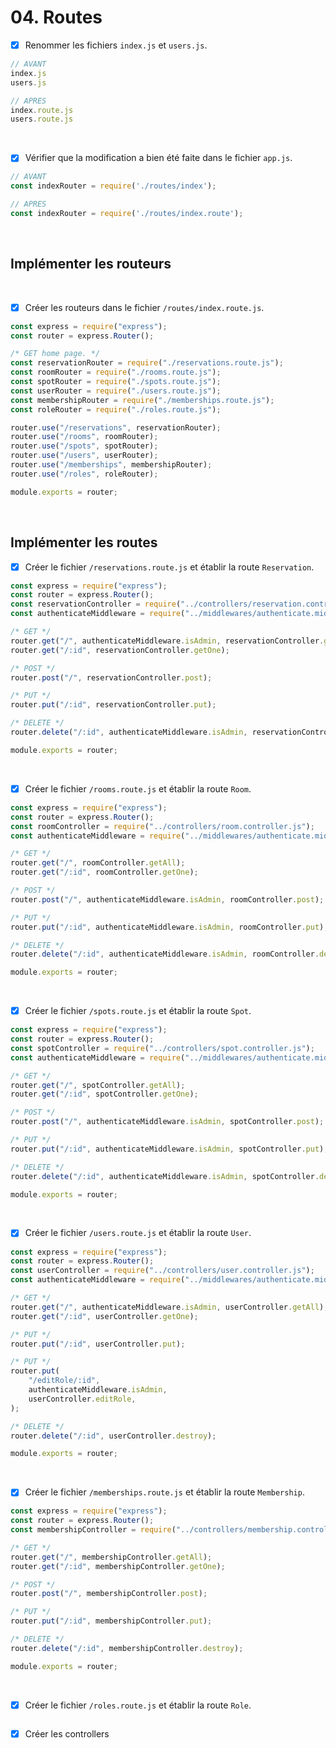 # 04. Routes

- [x] Renommer les fichiers `index.js` et `users.js`.
```javascript
// AVANT
index.js
users.js
```
```javascript
// APRES
index.route.js
users.route.js
```

<br>

- [x] Vérifier que la modification a bien été faite dans le fichier `app.js`.
```javascript
// AVANT
const indexRouter = require('./routes/index');

// APRES
const indexRouter = require('./routes/index.route');
```

<br>

## Implémenter les routeurs

<br>

- [x] Créer les routeurs dans le fichier `/routes/index.route.js`.
```javascript
const express = require("express");
const router = express.Router();

/* GET home page. */
const reservationRouter = require("./reservations.route.js");
const roomRouter = require("./rooms.route.js");
const spotRouter = require("./spots.route.js");
const userRouter = require("./users.route.js");
const membershipRouter = require("./memberships.route.js");
const roleRouter = require("./roles.route.js");

router.use("/reservations", reservationRouter);
router.use("/rooms", roomRouter);
router.use("/spots", spotRouter);
router.use("/users", userRouter);
router.use("/memberships", membershipRouter);
router.use("/roles", roleRouter);

module.exports = router;
```

<br>

## Implémenter les routes

- [x] Créer le fichier `/reservations.route.js` et établir la route `Reservation`.
```javascript
const express = require("express");
const router = express.Router();
const reservationController = require("../controllers/reservation.controller.js");
const authenticateMiddleware = require("../middlewares/authenticate.middleware.js");

/* GET */
router.get("/", authenticateMiddleware.isAdmin, reservationController.getAll);
router.get("/:id", reservationController.getOne);

/* POST */
router.post("/", reservationController.post);

/* PUT */
router.put("/:id", reservationController.put);

/* DELETE */
router.delete("/:id", authenticateMiddleware.isAdmin, reservationController.destroy);

module.exports = router;
```

<br>

- [x] Créer le fichier `/rooms.route.js` et établir la route `Room`.
```javascript
const express = require("express");
const router = express.Router();
const roomController = require("../controllers/room.controller.js");
const authenticateMiddleware = require("../middlewares/authenticate.middleware.js");

/* GET */
router.get("/", roomController.getAll);
router.get("/:id", roomController.getOne);

/* POST */
router.post("/", authenticateMiddleware.isAdmin, roomController.post);

/* PUT */
router.put("/:id", authenticateMiddleware.isAdmin, roomController.put);

/* DELETE */
router.delete("/:id", authenticateMiddleware.isAdmin, roomController.destroy);

module.exports = router;
```

<br>

- [x] Créer le fichier `/spots.route.js` et établir la route `Spot`.
```javascript
const express = require("express");
const router = express.Router();
const spotController = require("../controllers/spot.controller.js");
const authenticateMiddleware = require("../middlewares/authenticate.middleware.js");

/* GET */
router.get("/", spotController.getAll);
router.get("/:id", spotController.getOne);

/* POST */
router.post("/", authenticateMiddleware.isAdmin, spotController.post);

/* PUT */
router.put("/:id", authenticateMiddleware.isAdmin, spotController.put);

/* DELETE */
router.delete("/:id", authenticateMiddleware.isAdmin, spotController.destroy);

module.exports = router;
```

<br>

- [x] Créer le fichier `/users.route.js` et établir la route `User`.
```javascript
const express = require("express");
const router = express.Router();
const userController = require("../controllers/user.controller.js");
const authenticateMiddleware = require("../middlewares/authenticate.middleware.js");

/* GET */
router.get("/", authenticateMiddleware.isAdmin, userController.getAll);
router.get("/:id", userController.getOne);

/* PUT */
router.put("/:id", userController.put);

/* PUT */
router.put(
    "/editRole/:id",
    authenticateMiddleware.isAdmin,
    userController.editRole,
);

/* DELETE */
router.delete("/:id", userController.destroy);

module.exports = router;
```

<br>

- [x] Créer le fichier `/memberships.route.js` et établir la route `Membership`.

```javascript
const express = require("express");
const router = express.Router();
const membershipController = require("../controllers/membership.controller.js");

/* GET */
router.get("/", membershipController.getAll);
router.get("/:id", membershipController.getOne);

/* POST */
router.post("/", membershipController.post);

/* PUT */
router.put("/:id", membershipController.put);

/* DELETE */
router.delete("/:id", membershipController.destroy);

module.exports = router;

```

<br>

- [x] Créer le fichier `/roles.route.js` et établir la route `Role`.

```javascript

```
- [x] Créer les controllers

```javascript

```
